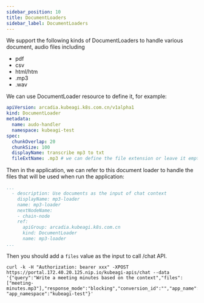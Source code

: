 ```yaml
---
sidebar_position: 10
title: DocumentLoaders
sidebar_label: DocumentLoaders
---
```


We support the following kinds of DocumentLoaders to handle various document, audio files including

* pdf
* csv
* html/htm
* .mp3
* .wav


We can use DocumentLoader resource to define it, for example:
```yaml
apiVersion: arcadia.kubeagi.k8s.com.cn/v1alpha1
kind: DocumentLoader
metadata:
  name: audo-handler
  namespace: kubeagi-test
spec:
  chunkOverlap: 20
  chunkSize: 100
  displayName: transcribe mp3 to txt
  fileExtName: .mp3 # we can define the file extension or leave it empty to use the extension from the file name
```
Then in the application, we can refer to this document loader to handle the files that will be used when run the application:
```yaml
...
  - description: Use documents as the input of chat context
    displayName: mp3-loader
    name: mp3-loader
    nextNodeName:
    - chain-node
    ref:
      apiGroup: arcadia.kubeagi.k8s.com.cn
      kind: DocumentLoader
      name: mp3-loader
...
```

Then you should add a ```files``` value as the input to call /chat API.

```shell
curl -k -H "Authorization: bearer xxx" -XPOST https://portal.172.40.20.125.nip.io/kubeagi-apis/chat --data '{"query":"Write a meeting minutes based on the context","files":["meeting-minutes.mp3"],"response_mode":"blocking","conversion_id":"","app_name":"test", "app_namespace":"kubeagi-test"}'
```

